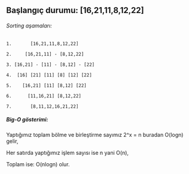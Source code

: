## Başlangıç durumu: [16,21,11,8,12,22]

###### Sorting aşamaları:

    1.       [16,21,11,8,12,22]

    2.     [16,21,11] - [8,12,22]

    3. [16,21] - [11] - [8,12] - [22]

    4.  [16] [21] [11] [8] [12] [22]

    5.    [16,21] [11] [8,12] [22]

    6.      [11,16,21] [8,12,22]

    7.       [8,11,12,16,21,22]

##### Big-O gösterimi:

Yaptığımız toplam bölme ve birleştirme sayımız 2^x = n buradan O(logn) gelir,

Her satırda yaptığımız işlem sayısı ise n yani O(n),

Toplam ise: O(nlogn) olur.

